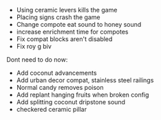- Using ceramic levers kills the game
- Placing signs crash the game
- Change compote eat sound to honey sound
- increase enrichment time for compotes
- Fix compat blocks aren't disabled
- Fix roy g biv

Dont need to do now:
- Add coconut advancements
- Add urban decor compat, stainless steel railings
- Normal candy removes poison
- Add replant hanging fruits when broken config
- Add splitting coconut dripstone sound
- checkered ceramic pillar

